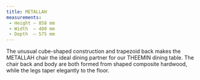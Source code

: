 ```yaml
---
title: METALLAH
measurements:
 - Height — 858 mm
 - Width  — 480 mm
 - Depth  — 575 mm
---
```


The unusual cube-shaped construction and trapezoid back makes the METALLAH chair the ideal dining partner for our THEEMIN dining table. The chair back and body are both formed from shaped composite hardwood, while the legs taper elegantly to the floor.
